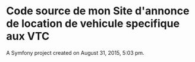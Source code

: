 Code source de mon Site d'annonce de location de vehicule specifique aux VTC
=======

A Symfony project created on August 31, 2015, 5:03 pm.
